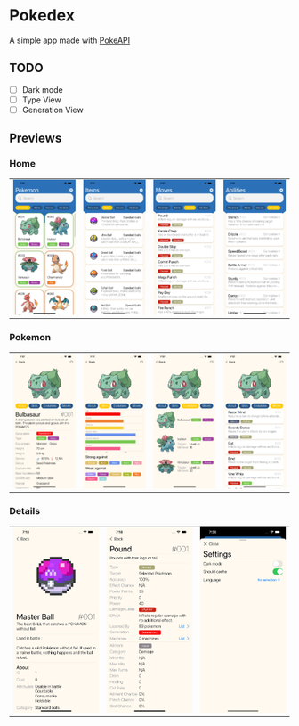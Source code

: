 #  Pokedex

A simple app made with [PokeAPI](https://pokeapi.co/)

## TODO
- [ ] Dark mode
- [ ] Type View
- [ ] Generation View

## Previews
### Home
|  |  |  |  |
|----|----|----|----|
![Pokemon tab](./PreviewPictures/HomePokemonTab.png) | ![Items tab](./PreviewPictures/HomeItemsTab.png) | ![Moves tab](./PreviewPictures/HomeMovesTab.png) | ![Abilites tab](./PreviewPictures/HomeAbilitiesTab.png)

### Pokemon
|  |  |  |  |
|----|----|----|----|
![Pokemon about tab](./PreviewPictures/PokemonAboutTab.png) | ![Items tab](./PreviewPictures/PokemonStatsTab.png) | ![Moves tab](./PreviewPictures/PokemonEvolutionsTab.png) | ![Abilites tab](./PreviewPictures/PokemonMovesTab.png)

### Details
|  |  |  |
|----|----|----|
![Pokemon tab](./PreviewPictures/ItemDetail.png) | ![Items tab](./PreviewPictures/MoveDetail.png)  | ![Items tab](./PreviewPictures/Settings.png)